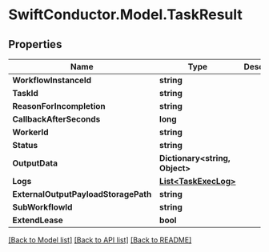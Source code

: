 # SwiftConductor.Model.TaskResult

## Properties

Name | Type | Description | Notes
------------ | ------------- | ------------- | -------------
**WorkflowInstanceId** | **string** |  | 
**TaskId** | **string** |  | 
**ReasonForIncompletion** | **string** |  | [optional] 
**CallbackAfterSeconds** | **long** |  | [optional] 
**WorkerId** | **string** |  | [optional] 
**Status** | **string** |  | [optional] 
**OutputData** | **Dictionary&lt;string, Object&gt;** |  | [optional] 
**Logs** | [**List&lt;TaskExecLog&gt;**](TaskExecLog.md) |  | [optional] 
**ExternalOutputPayloadStoragePath** | **string** |  | [optional] 
**SubWorkflowId** | **string** |  | [optional] 
**ExtendLease** | **bool** |  | [optional] 

[[Back to Model list]](../README.md#documentation-for-models) [[Back to API list]](../README.md#documentation-for-api-endpoints) [[Back to README]](../README.md)

